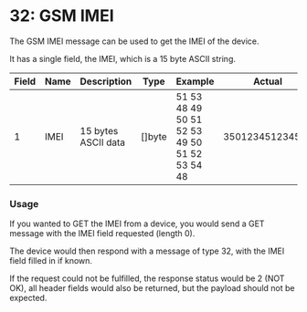 <script setup>
import ProtocolBytes from '../../../components/ProtocolBytes.vue';
</script>

# 32: GSM IMEI

The GSM IMEI message can be used to get the IMEI of the device.

It has a single field, the IMEI, which is a 15 byte ASCII string.

<!-- <GenerateConsts :prefix="'MD_GSM_IMEI_'" :enumName="'MyEnum'" :dataPath="'messages/32/data'"/> -->

| Field | Name       | Description                      | Type   | Example | Actual |
| ----- | ---------- | -------------------------------- | ------ | ------- | - |
| 1     | IMEI | 15 bytes ASCII data | []byte  | 51 53 48 49 50 51 52 53 49 50 51 52 53 54 48 | 350123451234560 |

### Usage

If you wanted to GET the IMEI from a device, you would send a GET message with the IMEI field requested (length 0).

<ProtocolBytes
byteString="3 19 0 32 0 2 0 1 5 1 234 1 2 1 0 1 0 21 145"
:boldPositions="[3,12,15,16]"
:allowCollapse="false"
/>

The device would then respond with a message of type 32, with the IMEI field filled in if known.

<ProtocolBytes
byteString="3 42 0 32 0 3 0 1 3 4 1 22 1 234 1 1 1 0 1 20 56 57 52 53 55 51 56 55 51 48 48 48 48 50 54 52 51 57 54 54 159 188"
:boldPositions="[20]"
:allowCollapse="false"
/>

If the request could not be fulfilled, the response status would be 2 (NOT OK), all header fields would also be returned, but the payload should not be expected.
